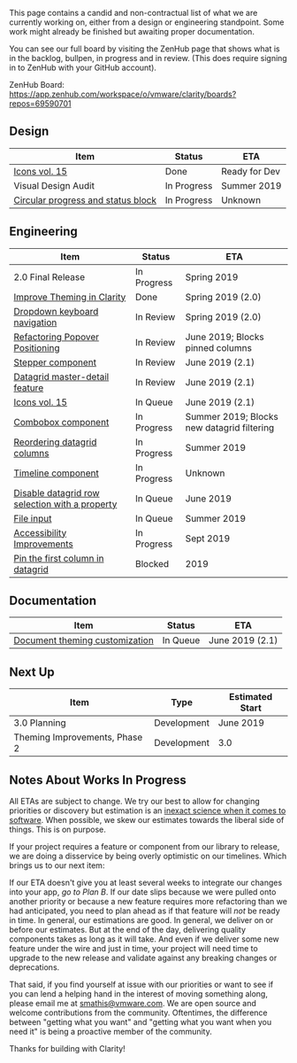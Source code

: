 This page contains a candid and non-contractual list of what we are currently working on, either from a design or engineering standpoint. Some work might already be finished but awaiting proper documentation.

You can see our full board by visiting the ZenHub page that shows what is in the backlog, bullpen, in progress and in review. (This does require signing in to ZenHub with your GitHub account).

ZenHub Board: https://app.zenhub.com/workspace/o/vmware/clarity/boards?repos=69590701

## Design
Item|Status|ETA
----|----|----
[Icons vol. 15](https://github.com/vmware/clarity/issues/3309)|Done|Ready for Dev
Visual Design Audit|In Progress|Summer 2019
[Circular progress and status block](https://github.com/vmware/clarity/issues/2245)|In Progress|Unknown

## Engineering
Item|Status|ETA
----|----|----
2.0 Final Release|In Progress|Spring 2019
[Improve Theming in Clarity](https://github.com/vmware/clarity/issues/2770)|Done|Spring 2019 (2.0)
[Dropdown keyboard navigation](https://github.com/vmware/clarity/issues/2543)|In Review|Spring 2019 (2.0)
[Refactoring Popover Positioning](https://github.com/vmware/clarity/issues/2683)|In Review|June 2019; Blocks pinned columns
[Stepper component](https://github.com/vmware/clarity/issues/2503)|In Review|June 2019 (2.1)
[Datagrid master-detail feature](https://github.com/vmware/clarity/issues/2005)|In Review|June 2019 (2.1)
[Icons vol. 15](https://github.com/vmware/clarity/issues/3309)|In Queue|June 2019 (2.1)
[Combobox component](https://github.com/vmware/clarity/issues/248)|In Progress|Summer 2019; Blocks new datagrid filtering
[Reordering datagrid columns](https://github.com/vmware/clarity/issues/1771)|In Progress|Summer 2019
[Timeline component](https://github.com/vmware/clarity/issues/1633)|In Progress|Unknown
[Disable datagrid row selection with a property](https://github.com/vmware/clarity/issues/1018)|In Queue|June 2019
[File input](https://github.com/vmware/clarity/issues/672)|In Queue|Summer 2019
[Accessibility Improvements](https://github.com/vmware/clarity/labels/Accessibility)|In Progress|Sept 2019
[Pin the first column in datagrid](https://github.com/vmware/clarity/issues/1586)|Blocked|2019

## Documentation
Item|Status|ETA
----|----|----
[Document theming customization](https://github.com/vmware/clarity/issues/1586)|In Queue|June 2019 (2.1)

## Next Up
Item|Type|Estimated Start
----|----|----
3.0 Planning|Development|June 2019
Theming Improvements, Phase 2|Development|3.0

## Notes About Works In Progress

All ETAs are subject to change. We try our best to allow for changing priorities or discovery but estimation is an [inexact science when it comes to software](https://techcrunch.com/2016/04/30/estimate-thrice-develop-once/). When possible, we skew our estimates towards the liberal side of things. This is on purpose.

If your project requires a feature or component from our library to release, we are doing a disservice by being overly optimistic on our timelines. Which brings us to our next item:

If our ETA doesn't give you at least several weeks to integrate our changes into your app, _go to Plan B_. If our date slips because we were pulled onto another priority or because a new feature requires more refactoring than we had anticipated, you need to plan ahead as if that feature will _not_ be ready in time. In general, our estimations are good. In general, we deliver on or before our estimates. But at the end of the day, delivering quality components takes as long as it will take. And even if we deliver some new feature under the wire and just in time, your project will need time to upgrade to the new release and validate against any breaking changes or deprecations.

That said, if you find yourself at issue with our priorities or want to see if you can lend a helping hand in the interest of moving something along, please email me at [smathis@vmware.com](mailto:smathis@vmware.coml). We are open source and welcome contributions from the community. Oftentimes, the difference between "getting what you want" and "getting what you want when you need it" is being a proactive member of the community.

Thanks for building with Clarity!
